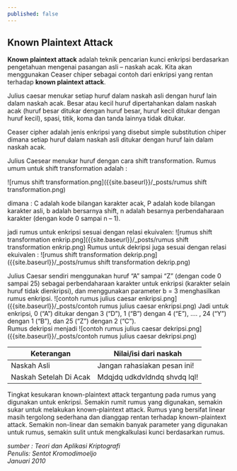 ```yaml
---
published: false
---
```

## Known Plaintext Attack

__Known plaintext attack__ adalah teknik pencarian kunci enkripsi berdasarkan pengetahuan mengenai pasangan asli – naskah acak. Kita akan menggunakan Ceaser chiper sebagai contoh dari enkripsi yang rentan terhadap __known plaintext attack__.

Julius caesar menukar setiap huruf dalam naskah asli dengan huruf lain dalam naskah acak. Besar atau kecil huruf dipertahankan dalam naskah acak (huruf besar ditukar dengan huruf besar, huruf kecil ditukar dengan huruf kecil), spasi, titik, koma dan tanda lainnya tidak ditukar.

Ceaser cipher adalah jenis enkripsi yang disebut simple substitution chiper dimana setiap huruf dalam naskah asli ditukar dengan huruf lain dalam naskah acak. 

Julius Caesear menukar huruf dengan cara shift transformation. Rumus umum untuk shift transformation adalah : 

![rumus shift transformation.png]({{site.baseurl}}/_posts/rumus shift transformation.png)

dimana :
C adalah kode bilangan karakter acak,
P adalah kode bilangan karakter asli,
b adalah bersarnya shift,
n adalah besarnya perbendaharaan karakter (dengan kode 0 sampai n – 1).

jadi rumus untuk enkripsi sesuai dengan relasi ekuivalen:
![rumus shift transformation enkrip.png]({{site.baseurl}}/_posts/rumus shift transformation enkrip.png)
Rumus untuk dekripsi juga sesuai dengan relasi ekuivalen :
![rumus shift transformation dekrip.png]({{site.baseurl}}/_posts/rumus shift transformation dekrip.png)

Julius Caesar sendiri menggunakan huruf “A” sampai “Z”  (dengan code 0 sampai 25) sebagai perbendaharaan karakter untuk enkripsi (karakter selain huruf tidak dienkripsi), dan menggunakan parameter b = 3 menghasilkan rumus enkripsi.
![contoh rumus julius caesar enkripsi.png]({{site.baseurl}}/_posts/contoh rumus julius caesar enkripsi.png)
Jadi untuk enkripsi, 0 (“A”) ditukar dengan 3 (“D”), 1 (“B”) dengan 4 (“E”), …. , 24 (“Y”) dengan 1 (“B”), dan 25 (“Z”) dengan 2 (“C”).  
Rumus dekripsi menjadi 
![contoh rumus julius caesar dekripsi.png]({{site.baseurl}}/_posts/contoh rumus julius caesar dekripsi.png)

| Keterangan | Nilai/isi dari naskah |
|-------|--------|
| Naskah Asli | Jangan rahasiakan pesan ini! |  
| Naskah Setelah Di Acak | Mdqjdq udkdvldndq shvdq lql! | 

Tingkat kesukaran known-plaintext attack tergantung pada rumus yang digunakan untuk enkripsi. Semakin rumit rumus yang digunakan, semakin sukar untuk melakukan known-plaintext attack. Rumus yang bersifat linear masih tergolong sederhana dan dianggap rentan terhadap known-plaintext attack. Semakin non-linear dan semakin banyak parameter yang digunakan untuk rumus, semakin sulit untuk mengkalkulasi kunci berdasarkan rumus.

_sumber : Teori dan Aplikasi Kriptografi  
Penulis: Sentot Kromodimoeljo  
Januari 2010_
